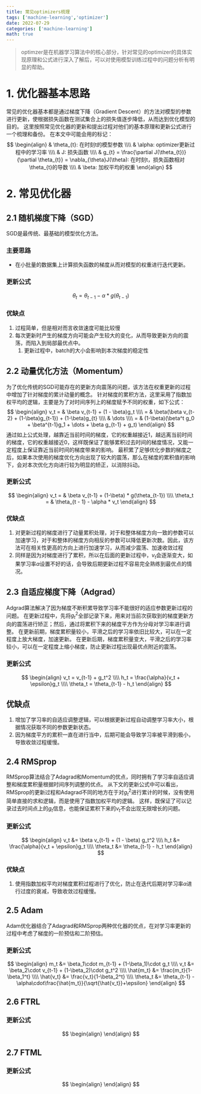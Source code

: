 ```yaml
---
title: 常见optimizers梳理
tags: ['machine-learning','optimizer']
date: 2022-07-29
categories: ['machine-learning']
math: true
---
```


> optimzer是在机器学习算法中的核心部分，针对常见的optimizer的具体实现原理和公式进行深入了解后，可以对使用模型训练过程中的问题分析有明显的帮助。

# 1. 优化器基本思路
常见的优化器基本都是通过梯度下降（Gradient Descent）的方法对模型的参数进行更新，使根据损失函数在测试集合上的损失值逐步降低，从而达到优化模型的目的。
这里按照常见优化器的更新和提出过程对他们的基本原理和更新公式进行一个梳理和备份。
在本文中可能会用的标记：
$$
\begin{align}
& \theta_{t}: 在时刻t的模型参数   \\\\
& \alpha: optimizer更新过程中的学习率   \\\\
& J: 损失函数 \\\\
& g_{t} = \frac{\partial J(\theta_{t})}{\partial \theta_{t}} = \nabla_{\theta}J(\theta): 在时刻t，损失函数相对\theta_{t}的导数 \\\\
& \beta: 加权平均的权重
\end{align}
$$

# 2. 常见优化器
## 2.1 随机梯度下降（SGD）
SGD是最传统、最基础的模型优化方法。
### 主要思路
* 在小批量的数据集上计算损失函数的梯度从而对模型的权重进行迭代更新。

### 更新公式
$$
\theta_{t} = \theta_{t-1} - \alpha * g(\theta_{t-1})
$$

### 优缺点
1. 过程简单，但是相对而言收敛速度可能比较慢
2. 每次更新时产生的梯度方向可能会产生较大的变化，从而导致更新方向的震荡，而陷入到局部最优点中。
    1. 更新过程中，batch的大小会影响到本次梯度的稳定性

## 2.2 动量优化方法（Momentum）
为了优化传统的SGD可能存在的更新方向震荡的问题，该方法在权重更新的过程中增加了针对梯度的累计动量的概念。
针对梯度的累积方法，这里采用了指数加权平均的逻辑，主要是为了对时间序列上的梯度赋予不同的权重，如下公式：
$$
\begin{align}
v_t = & \beta v_{t-1} + (1 - \beta)g_t \\\\
    = & \beta(\beta v_{t-2} + (1-\beta)g_{t-1}) + (1-\beta)g_{t} \\\\
    & \dots \\\\
    = & (1-\beta)(\beta^t g_0 + \beta^{t-1}g_1 + \dots + \beta g_{t-1} + g_t)
\end{align}
$$
通过如上公式处理，越靠近当前时间的梯度，它的权重越接近1，越远离当前时间的梯度，它的权重越接近0，这样既保证了能够累积过去时间的梯度情况，又能一定程度上保证靠近当前时间的梯度带来的影响。
最积累了足够优化步数的梯度之后，如果本次使用的梯度优化方向出现了较大的震荡，那么在梯度的累积值的影响下，会对本次优化方向进行较为明显的矫正，以消除抖动。

### 更新公式
$$
\begin{align}
v_t = & \beta v_{t-1} + (1-\beta) * g(\theta_{t-1}) \\\\
\theta_t = & \theta_{t - 1} - \alpha * v_t
\end{align}
$$

### 优缺点
1. 对更新过程的梯度进行了动量累积处理，对于和整体梯度方向一致的参数可以加速学习，对于和整体的梯度方向相反的参数可以降低更新次数。因此，该方法可在相关性更高的方向上进行加速学习，从而减少震荡、加速收敛过程
2. 同样是因为对梯度进行了累积，所以在后面的更新过程中，$v_t$会逐渐变大，如果学习率$\alpha$设置不好的话，会导致后期更新过程不容易完全熟练到最优点的情况。

## 2.3 自适应梯度下降（Adgrad）
Adgrad算法解决了因为梯度不断积累导致学习率不能很好的适应参数更新过程的问题。
在更新过程中，先将$g_t^2$全部记录下来，用来对当前次获取到的梯度更新方向的震荡进行矫正；然后，通过将累积下来的梯度平方作为分母对学习率进行调整。
在更新前期，梯度累积量较小，平滑之后的学习率依旧比较大，可以在一定程度上放大梯度，加速更新。
在更新后期，梯度累积量变大，平滑之后的学习率较小，可以在一定程度上缩小梯度，防止更新过程出现最优点附近的震荡。

### 更新公式
$$
\begin{align}
v_t = v_{t-1} + g_t^2 \\\\
h_t = \frac{\alpha}{v_t + \epsilon}g_t \\\\
\theta_t = \theta_{t-1} - h_t
\end{align}
$$

## 优缺点
1. 增加了学习率的自适应调整逻辑，可以根据更新过程自动调整学习率大小，根据情况获取不同的参数更新状态。
2. 因为梯度平方的累积一直在进行当中，后期可能会导致学习率被平滑到极小，导致收敛过程缓慢。

## 2.4 RMSprop
RMSprop算法结合了Adagrad和Momentum的优点，同时拥有了学习率自适应调整和梯度累积量根据时间序列调整的优点。
从下文的更新公式中可以看出，RMSprop的更新过程和Adagrad不同的地方在于对$g_t^2$进行累计的时候，没有使用简单直接的求和逻辑，而是使用了指数加权平均的逻辑。
这样，既保证了可以记录过去时间点上的$g_t$信息，也能保证累积下来的$v_t$不会出现无限增长的问题。

### 更新公式
$$
\begin{align}
v_t &= \beta v_{t-1} + (1 - \beta) g_t^2 \\\\
h_t &= \frac{\alpha}{v_t + \epsilon}g_t \\\\
\theta_t &= \theta_{t-1} - h_t
\end{align}
$$

### 优缺点
1. 使用指数加权平均对梯度累积过程进行了优化，防止在迭代后期对学习率$\alpha$进行过度的衰减，导致收敛过程缓慢。

## 2.5 Adam
Adam优化器结合了Adagrad和RMSprop两种优化器的优点，在对学习率更新的过程中考虑了梯度的一阶预估和二阶预估。
### 更新公式
$$
\begin{align}
m_t &= \beta_1\cdot m_{t-1} + (1-\beta_1)\cdot  g_t \\\\
v_t &= \beta_2\cdot v_{t-1} + (1-\beta_2)\cdot g_t^2 \\\\
\hat{m_t} &= \frac{m_t}{1-\beta_1^t} \\\\
\hat{v_t} &= \frac{v_t}{1-\beta_2^t} \\\\
\theta_t &= \theta_{t-1} - \alpha\cdot\frac{\hat{m_t}}{\sqrt{\hat{v_t}}+\epsilon}
\end{align}
$$

## 2.6 FTRL
### 更新公式
$$
\begin{align}
\end{align}
$$

## 2.7 FTML
### 更新公式
$$
\begin{align}
\end{align}
$$
